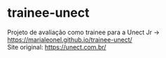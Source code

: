 # trainee-unect
Projeto de avaliação como trainee para a Unect Jr → https://marialeonel.github.io/trainee-unect/
<br>
Site original: https://unect.com.br/ 
